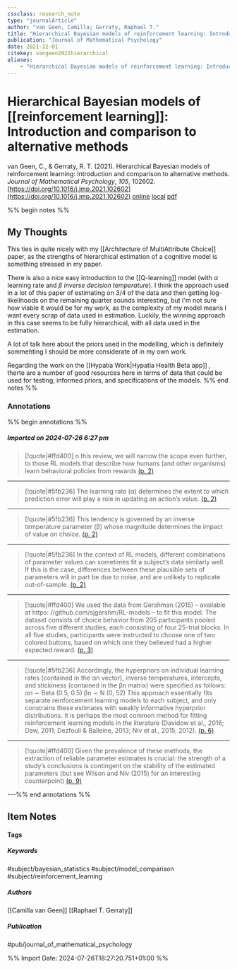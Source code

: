 ```yaml
---
cssclass: research_note
type: "journalArticle"
author: "van Geen, Camilla; Gerraty, Raphael T."
title: "Hierarchical Bayesian models of reinforcement learning: Introduction and comparison to alternative methods"
publication: "Journal of Mathematical Psychology"
date: 2021-12-01
citekey: vangeen2021hierarchical
aliases: 
    - "Hierarchical Bayesian models of reinforcement learning: Introduction and comparison to alternative methods"
---
```


# Hierarchical Bayesian models of [[reinforcement learning]]: Introduction and comparison to alternative methods

van Geen, C., & Gerraty, R. T. (2021). Hierarchical Bayesian models of reinforcement learning: Introduction and comparison to alternative methods. _Journal of Mathematical Psychology_, _105_, 102602. [https://doi.org/10.1016/j.jmp.2021.102602](https://doi.org/10.1016/j.jmp.2021.102602)
[online](http://zotero.org/users/7162438/items/GBLG4DMX) [local](zotero://select/library/items/GBLG4DMX) [pdf](file:///home/gjc216/Zotero/storage/DK629KXJ/1-s2.0-S0022249621000742-main.pdf)
 

 
%% begin notes %%

## My Thoughts

This ties in quite nicely with my [[Architecture of MultiAttribute Choice]] paper, as the strengths of hierarchical estimation of a cognitive model is something stressed in my paper.

There is also a nice easy introduction to the [[Q-learning]] model (with $\alpha$ learning rate and $\beta$ _inverse decision temperature_). I think the approach used in a lot of this paper of estimating on 3/4 of the data and then getting log-likelihoods on the remaining quarter sounds interesting, but I'm not sure how viable it would be for my work, as the complexity of my model means I want every scrap of data used in estimation. Luckily, the winning approach in this case seems to be fully hierarchical, with all data used in the estimation.

A lot of talk here about the priors used in the modelling, which is definitely sommehting I should be more considerate of in my own work.

Regarding the work on the [[Hypatia Work|Hypatia Health Beta app]] , therte are a number of good resources here in terms of data that could be used for testing, informed priors, and specifications of the models. 
%% end notes %%

### Annotations

%% begin annotations %%

##### Imported on 2024-07-26 6:27 pm
>[!quote|#ffd400]
>n this review, we will narrow the scope even further, to those RL models that describe how humans (and other organisms) learn behavioral policies from rewards [(p. 2)](zotero://open-pdf/library/items/DK629KXJ?page=2&annotation=JAM8S6JB)

---
>[!quote|#5fb236]
>The learning rate (α) determines the extent to which prediction error will play a role in updating an action’s value. [(p. 2)](zotero://open-pdf/library/items/DK629KXJ?page=2&annotation=Q37YHLTM)

---
>[!quote|#5fb236]
>This tendency is governed by an inverse temperature parameter (β) whose magnitude determines the impact of value on choice. [(p. 2)](zotero://open-pdf/library/items/DK629KXJ?page=2&annotation=K89E5CD7)

---
>[!quote|#5fb236]
>In the context of RL models, different combinations of parameter values can sometimes fit a subject’s data similarly well. If this is the case, differences between these plausible sets of parameters will in part be due to noise, and are unlikely to replicate out-of-sample. [(p. 2)](zotero://open-pdf/library/items/DK629KXJ?page=2&annotation=P2QXGX7S)

---
>[!quote|#ffd400]
>We used the data from Gershman (2015) – available at https: //github.com/sjgershm/RL-models – to fit this model. The dataset consists of choice behavior from 205 participants pooled across five different studies, each consisting of four 25-trial blocks. In all five studies, participants were instructed to choose one of two colored buttons, based on which one they believed had a higher expected reward. [(p. 3)](zotero://open-pdf/library/items/DK629KXJ?page=3&annotation=9GSUQJGJ)

---
>[!quote|#5fb236]
>Accordingly, the hyperpriors on individual learning rates (contained in the αn vector), inverse temperatures, intercepts, and stickiness (contained in the βn matrix) were specified as follows: αn ∽ Beta (0.5, 0.5) βn ∽ N (0, 52) This approach essentially fits separate reinforcement learning models to each subject, and only constrains these estimates with weakly informative hyperprior distributions. It is perhaps the most common method for fitting reinforcement learning models in the literature (Davidow et al., 2016; Daw, 2011; Dezfouli & Balleine, 2013; Niv et al., 2015, 2012). [(p. 6)](zotero://open-pdf/library/items/DK629KXJ?page=6&annotation=U2SISH4T)

---
>[!quote|#ffd400]
>Given the prevalence of these methods, the extraction of reliable parameter estimates is crucial: the strength of a study’s conclusions is contingent on the stability of the estimated parameters (but see Wilson and Niv (2015) for an interesting counterpoint) [(p. 9)](zotero://open-pdf/library/items/DK629KXJ?page=9&annotation=C43CZKW3)

---%% end annotations %%

## Item Notes

#### Tags

##### Keywords

#subject/bayesian_statistics #subject/model_comparison #subject/reinforcement_learning

##### Authors

[[Camilla van Geen]] [[Raphael T. Gerraty]]

##### Publication

#pub/journal_of_mathematical_psychology


%% Import Date: 2024-07-26T18:27:20.751+01:00 %%
